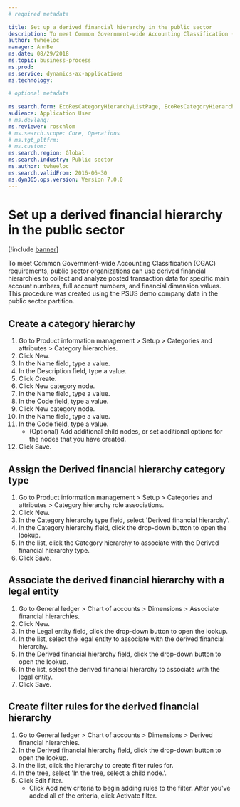 ```yaml
--- 
# required metadata 
 
title: Set up a derived financial hierarchy in the public sector
description: To meet Common Government-wide Accounting Classification (CGAC) requirements, public sector organizations can use derived financial hierarchies to collect and analyze posted transaction data for specific main account numbers, full account numbers, and financial dimension values. 
author: twheeloc
manager: AnnBe 
ms.date: 08/29/2018
ms.topic: business-process 
ms.prod:  
ms.service: dynamics-ax-applications 
ms.technology:  
 
# optional metadata 
 
ms.search.form: EcoResCategoryHierarchyListPage, EcoResCategoryHierarchyCreate, EcoResCategory, EcoResCategoryHierarchyRole, LedgerDerivedFinHierarchyLegalEntities, LedgerDerivedFinHierarchies   
audience: Application User 
# ms.devlang:  
ms.reviewer: roschlom
# ms.search.scope: Core, Operations 
# ms.tgt_pltfrm:  
# ms.custom:  
ms.search.region: Global
ms.search.industry: Public sector
ms.author: twheeloc
ms.search.validFrom: 2016-06-30 
ms.dyn365.ops.version: Version 7.0.0 
---
```

# Set up a derived financial hierarchy in the public sector

[!include [banner](../../includes/banner.md)]

To meet Common Government-wide Accounting Classification (CGAC) requirements, public sector organizations can use derived financial hierarchies to collect and analyze posted transaction data for specific main account numbers, full account numbers, and financial dimension values. This procedure was created using the PSUS demo company data in the public sector partition.


## Create a category hierarchy
1. Go to Product information management > Setup > Categories and attributes > Category hierarchies.
2. Click New.
3. In the Name field, type a value.
4. In the Description field, type a value.
5. Click Create.
6. Click New category node.
7. In the Name field, type a value.
8. In the Code field, type a value.
9. Click New category node.
10. In the Name field, type a value.
11. In the Code field, type a value.
    * (Optional) Add additional child nodes, or set additional options for the nodes that you have created.  
12. Click Save.

## Assign the Derived financial hierarchy category type
1. Go to Product information management > Setup > Categories and attributes > Category hierarchy role associations.
2. Click New.
3. In the Category hierarchy type field, select 'Derived financial hierarchy'.
4. In the Category hierarchy field, click the drop-down button to open the lookup.
5. In the list, click the Category hierarchy to associate with the Derived financial hierarchy type.
6. Click Save.

## Associate the derived financial hierarchy with a legal entity
1. Go to General ledger > Chart of accounts > Dimensions > Associate financial hierarchies.
2. Click New.
3. In the Legal entity field, click the drop-down button to open the lookup.
4. In the list, select the legal entity to associate with the derived financial hierarchy.
5. In the Derived financial hierarchy field, click the drop-down button to open the lookup.
6. In the list, select the derived financial hierarchy to associate with the legal entity.
7. Click Save.

## Create filter rules for the derived financial hierarchy
1. Go to General ledger > Chart of accounts > Dimensions > Derived financial hierarchies.
2. In the Derived financial hierarchy field, click the drop-down button to open the lookup.
3. In the list, click the hierarchy to create filter rules for.
4. In the tree, select 'In the tree, select a child node.'.
5. Click Edit filter.
    * Click Add new criteria to begin adding rules to the filter. After you've added all of the criteria, click Activate filter.  

